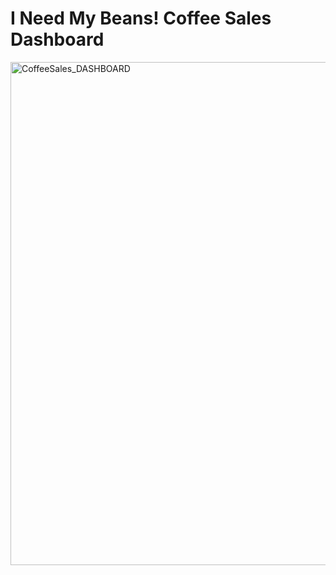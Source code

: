 # I Need My Beans! Coffee Sales Dashboard

<img width="805" alt="CoffeeSales_DASHBOARD" src="https://github.com/chanronnie/Coffee_Shop_Dashboard/assets/121308347/9b59bad9-4333-46f9-981a-b3d02343e331">
